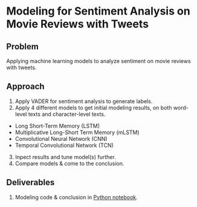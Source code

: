# Modeling for Sentiment Analysis on Movie Reviews with Tweets

## Problem
Applying machine learning models to analyze sentiment on movie reviews with tweets.


## Approach
1. Apply VADER for sentiment analysis to generate labels.
2. Apply 4 different models to get initial modeling results, on both word-level texts and character-level texts.
 * Long Short-Term Memory (LSTM)
 * Multiplicative Long-Short Term Memory (mLSTM)
 * Convolutional Neural Network (CNN)
 * Temporal Convolutional Network (TCN)
3. Inpect results and tune model(s) further.
4. Compare models & come to the conclusion.


## Deliverables
1. Modeling code & conclusion in [Python notebook](https://github.com/nicolechao/springboard-data-science/blob/master/Capstone%202/Modeling/modeling.ipynb).